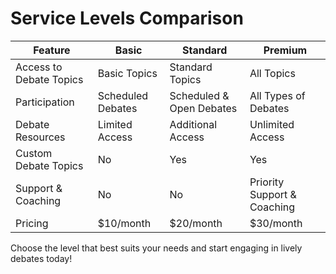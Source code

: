 # Service Levels Comparison

| Feature                    | Basic          | Standard       | Premium        |
|----------------------------|----------------|----------------|----------------|
| Access to Debate Topics    | Basic Topics   | Standard Topics| All Topics     |
| Participation              | Scheduled Debates | Scheduled & Open Debates | All Types of Debates |
| Debate Resources           | Limited Access | Additional Access | Unlimited Access |
| Custom Debate Topics       | No             | Yes            | Yes            |
| Support & Coaching         | No             | No             | Priority Support & Coaching |
| Pricing                    | $10/month      | $20/month      | $30/month      |

Choose the level that best suits your needs and start engaging in lively debates today!
